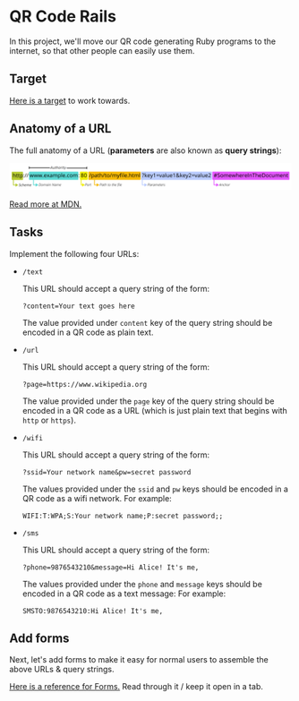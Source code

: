 # QR Code Rails

In this project, we'll move our QR code generating Ruby programs to the internet, so that other people can easily use them.

## Target

[Here is a target](http://qr-codes.matchthetarget.com/) to work towards.

## Anatomy of a URL

The full anatomy of a URL (**parameters** are also known as **query strings**):

![The anatomy of a URL from MDN](mdn-url-all.png)

[Read more at MDN.](https://developer.mozilla.org/en-US/docs/Learn/Common_questions/What_is_a_URL)

## Tasks

Implement the following four URLs:

- `/text`

    This URL should accept a query string of the form:
    
    ```
    ?content=Your text goes here
    ```

    The value provided under `content` key of the query string should be encoded in a QR code as plain text.
- `/url`

    This URL should accept a query string of the form:
   
    ```
    ?page=https://www.wikipedia.org
    ```

    The value provided under the `page` key of the query string should be encoded in a QR code as a URL (which is just plain text that begins with `http` or `https`).
- `/wifi`

    This URL should accept a query string of the form:

    ```
    ?ssid=Your network name&pw=secret password
    ```
    The values provided under the `ssid` and `pw` keys should be encoded in a QR code as a wifi network. For example:

    ```
    WIFI:T:WPA;S:Your network name;P:secret password;;
    ```
- `/sms`

    This URL should accept a query string of the form:

    ```
    ?phone=9876543210&message=Hi Alice! It's me,
    ```

    The values provided under the `phone` and `message` keys should be encoded in a QR code as a text message: For example:

    ```
    SMSTO:9876543210:Hi Alice! It's me, 
    ```

## Add forms

Next, let's add forms to make it easy for normal users to assemble the above URLs & query strings.

[Here is a reference for Forms.](https://chapters.firstdraft.com/chapters/881) Read through it / keep it open in a tab.
